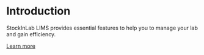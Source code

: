 # Introduction

StockInLab LIMS provides essential features to help you to manage your lab and gain efficiency.

[Learn more](https://www.stockinlab.com/features)
